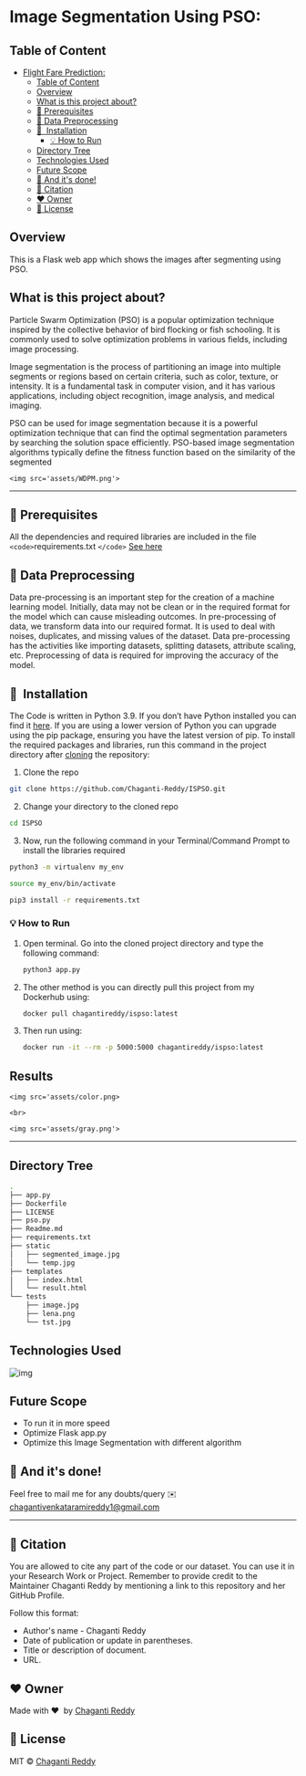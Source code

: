 # Image Segmentation Using PSO:

## Table of Content

- [Flight Fare Prediction:](#flight-fare-prediction)
  - [Table of Content](#table-of-content)
  - [Overview](#overview)
  - [What is this project about?](#motivation)
  - [🔑 Prerequisites](#key-prerequisites)
  - [📖 Data Preprocessing](#book-data-preprocessing)
  - [🚀  Installation](#-installation)
    - [💡 How to Run](#bulb-how-to-run)
  - [Directory Tree](#directory-tree)
  - [Technologies Used](#technologies-used)
  - [Future Scope](#future-scope)
  - [👏 And it&#39;s done!](#clap-and-its-done)
  - [🙋 Citation](#raising_hand-citation)
  - [❤️ Owner](#heart-owner)
  - [👀 License](#eyes-license)

## Overview

This is a Flask web app which shows the images after segmenting using PSO.

## What is this project about?

Particle Swarm Optimization (PSO) is a popular optimization technique inspired by the collective behavior of bird flocking or fish schooling. It is commonly used to solve optimization problems in various fields, including image processing.

Image segmentation is the process of partitioning an image into multiple segments or regions based on certain criteria, such as color, texture, or intensity. It is a fundamental task in computer vision, and it has various applications, including object recognition, image analysis, and medical imaging.

PSO can be used for image segmentation because it is a powerful optimization technique that can find the optimal segmentation parameters by searching the solution space efficiently. PSO-based image segmentation algorithms typically define the fitness function based on the similarity of the segmented

`<img src='assets/WDPM.png'>`

<hr>

## 🔑 Prerequisites

All the dependencies and required libraries are included in the file `<code>`requirements.txt `</code>` [See here](requirements.txt)

## 📖 Data Preprocessing

Data pre-processing is an important step for the creation of a machine learning
model. Initially, data may not be clean or in the required format for the model which
can cause misleading outcomes. In pre-processing of data, we transform data into our
required format. It is used to deal with noises, duplicates, and missing values of the
dataset. Data pre-processing has the activities like importing datasets, splitting
datasets, attribute scaling, etc. Preprocessing of data is required for improving the
accuracy of the model.

## 🚀&nbsp; Installation

The Code is written in Python 3.9. If you don&rsquo;t have Python installed you can find it [here](https://www.python.org/downloads/). If you are using a lower version of Python you can upgrade using the pip package, ensuring you have the latest version of pip. To install the required packages and libraries, run this command in the project directory after [cloning](https://www.howtogeek.com/451360/how-to-clone-a-github-repository/) the repository:

1. Clone the repo

```bash
git clone https://github.com/Chaganti-Reddy/ISPSO.git
```

2. Change your directory to the cloned repo

```bash
cd ISPSO
```

3. Now, run the following command in your Terminal/Command Prompt to install the libraries required

```bash
python3 -m virtualenv my_env

source my_env/bin/activate

pip3 install -r requirements.txt

```

### 💡 How to Run

1. Open terminal. Go into the cloned project directory and type the following command:

   ```bash
   python3 app.py
   ```

2. The other method is you can directly pull this project from my Dockerhub using:

   ```bash
   docker pull chagantireddy/ispso:latest
   ```

3. Then run using:

   ```bash
   docker run -it --rm -p 5000:5000 chagantireddy/ispso:latest
   ```

## Results

`<img src='assets/color.png>`

`<br>`

`<img src='assets/gray.png'>`

<hr>

## Directory Tree

```bash
.
├── app.py
├── Dockerfile
├── LICENSE
├── pso.py
├── Readme.md
├── requirements.txt
├── static
│   ├── segmented_image.jpg
│   └── temp.jpg
├── templates
│   ├── index.html
│   └── result.html
└── tests
    ├── image.jpg
    ├── lena.png
    └── tst.jpg

```

## Technologies Used

![img](https://forthebadge.com/images/badges/made-with-python.svg)

## Future Scope

- To run it in more speed
- Optimize Flask app.py
- Optimize this Image Segmentation with different algorithm

## 👏 And it's done!

Feel free to mail me for any doubts/query
✉️ chagantivenkataramireddy1@gmail.com

---

## 🙋 Citation

You are allowed to cite any part of the code or our dataset. You can use it in your Research Work or Project. Remember to provide credit to the Maintainer Chaganti Reddy by mentioning a link to this repository and her GitHub Profile.

Follow this format:

- Author's name - Chaganti Reddy
- Date of publication or update in parentheses.
- Title or description of document.
- URL.

## ❤️ Owner

Made with ❤️&nbsp; by [Chaganti Reddy](https://github.com/Chaganti-Reddy/)

## 👀 License

MIT © [Chaganti Reddy](https://github.com/Chaganti-Reddy/Flight-Fare-Prediction/blob/main/LICENSE)
